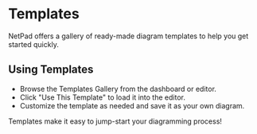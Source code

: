# Templates

NetPad offers a gallery of ready-made diagram templates to help you get started quickly.

## Using Templates
- Browse the Templates Gallery from the dashboard or editor.
- Click "Use This Template" to load it into the editor.
- Customize the template as needed and save it as your own diagram.

Templates make it easy to jump-start your diagramming process! 